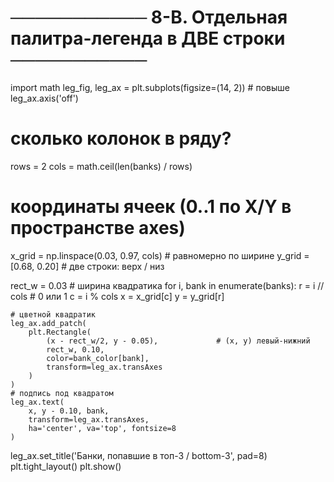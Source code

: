 # ─────────── 8-B. Отдельная палитра-легенда в ДВЕ строки ───────────
import math
leg_fig, leg_ax = plt.subplots(figsize=(14, 2))   # повыше
leg_ax.axis('off')

# сколько колонок в ряду?
rows = 2
cols = math.ceil(len(banks) / rows)

# координаты ячеек (0..1 по X/Y в пространстве axes)
x_grid = np.linspace(0.03, 0.97, cols)            # равномерно по ширине
y_grid = [0.68, 0.20]                             # две строки: верх / низ

rect_w = 0.03                                     # ширина квадратика
for i, bank in enumerate(banks):
    r = i // cols                                 # 0 или 1
    c = i % cols
    x = x_grid[c]
    y = y_grid[r]

    # цветной квадратик
    leg_ax.add_patch(
        plt.Rectangle(
            (x - rect_w/2, y - 0.05),             # (x, y) левый-нижний
            rect_w, 0.10,
            color=bank_color[bank],
            transform=leg_ax.transAxes
        )
    )
    # подпись под квадратом
    leg_ax.text(
        x, y - 0.10, bank,
        transform=leg_ax.transAxes,
        ha='center', va='top', fontsize=8
    )

leg_ax.set_title('Банки, попавшие в топ-3 / bottom-3', pad=8)
plt.tight_layout()
plt.show()
